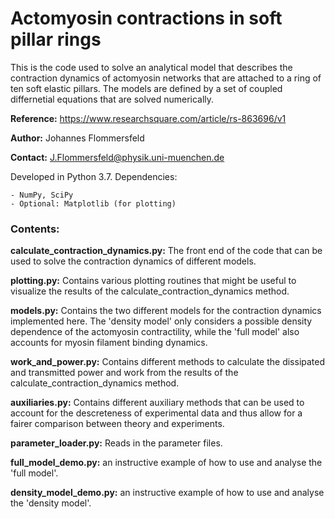 # Actomyosin contractions in soft pillar rings

This is the code used to solve an analytical model that describes the contraction dynamics of actomyosin networks that are attached to a ring of ten soft elastic pillars. The models are defined by a set of coupled differnetial equations that are solved numerically.

**Reference:** https://www.researchsquare.com/article/rs-863696/v1

**Author:** Johannes Flommersfeld

**Contact:** J.Flommersfeld@physik.uni-muenchen.de


Developed in Python 3.7. Dependencies:

    - NumPy, SciPy
    - Optional: Matplotlib (for plotting)

### Contents:

**calculate_contraction_dynamics.py:** The front end of the code that can be used to solve the contraction dynamics of different models.

**plotting.py:** Contains various plotting routines that might be useful to visualize the results of the calculate_contraction_dynamics method.

**models.py:** Contains the two different models for the contraction dynamics implemented here. The 'density model' only considers a possible density dependence of the actomyosin contractility, while the 'full model' also accounts for myosin filament binding dynamics.

**work_and_power.py:** Contains different methods to calculate the dissipated and transmitted power and work from the results of the calculate_contraction_dynamics method.  

**auxiliaries.py:** Contains different auxiliary methods that can be used to account for the descreteness of experimental data and thus allow for a fairer comparison between theory and experiments.

**parameter_loader.py:** Reads in the parameter files.

**full_model_demo.py:** an instructive example of how to use and analyse the 'full model'. 

**density_model_demo.py:** an instructive example of how to use and analyse the 'density model'.
 
